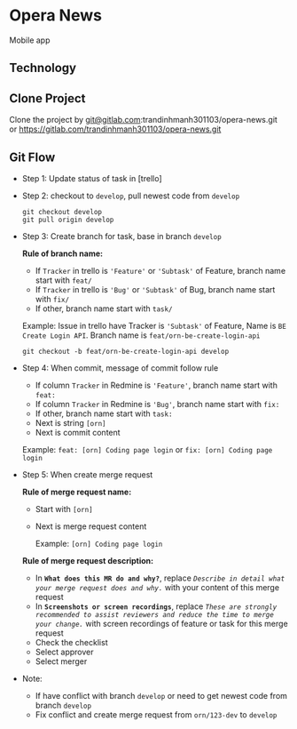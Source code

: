 # Opera News

Mobile app

## Technology


## Clone Project

Clone the project by git@gitlab.com:trandinhmanh301103/opera-news.git<br />
or https://gitlab.com/trandinhmanh301103/opera-news.git

## Git Flow

- Step 1: Update status of task in [trello]
- Step 2: checkout to `develop`, pull newest code from `develop`
    ```
    git checkout develop
    git pull origin develop
    ```
- Step 3: Create branch for task, base in branch `develop`

    **Rule of branch name:**

    - If `Tracker` in trello is `'Feature'` or `'Subtask'` of Feature, branch name start with `feat/`
    - If `Tracker` in trello is `'Bug'` or `'Subtask'` of Bug, branch name start with `fix/`
    - If other, branch name start with `task/`

    Example: Issue in trello have Tracker is `'Subtask'` of Feature, Name is `BE Create Login API`. Branch name is `feat/orn-be-create-login-api`
    ```
    git checkout -b feat/orn-be-create-login-api develop
    ```
- Step 4: When commit, message of commit follow rule
    - If column `Tracker` in Redmine is `'Feature'`, branch name start with `feat: `
    - If column `Tracker` in Redmine is `'Bug'`, branch name start with `fix: `
    - If other, branch name start with `task: `
    - Next is string `[orn]`
    - Next is commit content

    Example: `feat: [orn] Coding page login` or `fix: [orn] Coding page login`
- Step 5: When create merge request
    
    **Rule of merge request name:**
    
    - Start with `[orn]`
    - Next is  merge request content

        Example: `[orn] Coding page login`

    **Rule of merge request description:**

    - In **`What does this MR do and why?`**, replace _`Describe in detail what your merge request does and why.`_ with your content of this merge request
    - In **`Screenshots or screen recordings`**, replace _`These are strongly recommended to assist reviewers and reduce the time to merge your change.`_ with screen recordings of feature or task for this merge request
    - Check the checklist
    - Select approver
    - Select merger
- Note:
    - If have conflict with branch `develop` or need to get newest code from branch `develop`
    - Fix conflict and create merge request from `orn/123-dev` to `develop`
